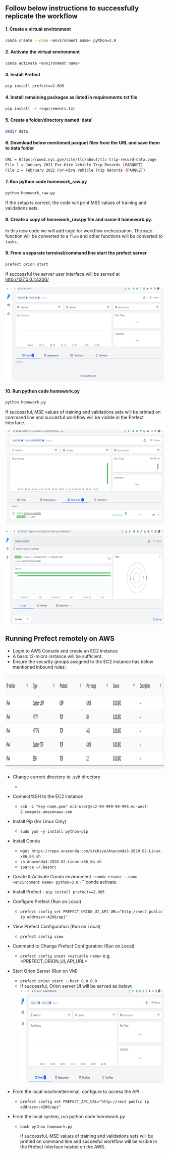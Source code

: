 ## Follow below instructions to successfully replicate the workflow

#### 1. Create a virtual environment
```bash
conda create --name <environment name> python=3.9
```

#### 2. Activate the virtual environment
```bash
conda activate <environment name>
```

#### 3. Install Prefect 
```bash
pip install prefect==2.0b5
```

#### 4. Install remaining packages as listed in requirements.txt file
```bash
pip install -r requirements.txt
```

#### 5. Create a folder/directory named 'data'
```bash
mkdir data
```

#### 6. Download below mentioned parquet files from the URL and save them to data folder
```bash
URL = https://www1.nyc.gov/site/tlc/about/tlc-trip-record-data.page
File 1 = January 2021 For-Hire Vehicle Trip Records (PARQUET)
File 2 = February 2021 For-Hire Vehicle Trip Records (PARQUET)
```

#### 7. Run python code homework_raw.py
```bash
python homework_raw.py
```
If the setup is correct, the code will print MSE values of training and validations sets.

#### 8. Create a copy of homework_raw.py file and name it homework.py. 
In this new code we will add logic for workflow orchestration. The ```main``` function will be converted to a ```flow``` and 
other functions will be converted to ```tasks```.


#### 9. From a separate terminal/command line start the prefect server
```bash
prefect orion start
```
If successful the server user interface will be served at http://127.0.0.1:4200/

<img src="https://github.com/tanmaybhardwaj/mlops-zoomcamp/blob/main/03-Orchestration%20and%20ML%20Pipelines/images/orion%20server%20startup.png" width="700" height="300">

#### 10. Run python code homework.py 
```bash
python homework.py
```
If successful, MSE values of training and validations sets will be printed on command line and succesful workflow will be visible in the Prefect Interface.

<img src="https://github.com/tanmaybhardwaj/mlops-zoomcamp/blob/main/03-Orchestration%20and%20ML%20Pipelines/images/successful%20flow-01%20.png" width="700" height="300">

<img src="https://github.com/tanmaybhardwaj/mlops-zoomcamp/blob/main/03-Orchestration%20and%20ML%20Pipelines/images/successful%20flow-02.png" width="700"
     height="300">

## Running Prefect remotely on AWS 

 - Login to AWS Console and create an EC2 instance
 - A basic t2-micro instance will be sufficient.
 - Ensure the security groups assigned to the EC2 instance has below mentioned inbound rules:
 
 <img src="https://github.com/tanmaybhardwaj/mlops-zoomcamp/blob/main/03-Orchestration%20and%20ML%20Pipelines/images/ec2-security-group.png" width="700"
     height="300">
 
 - Change current directory to .ssh directory
     - ```cd /Users/txxxxxxxxxxxxj/.ssh

 - Connect/SSH to the EC2 instance
     - ```ssh -i "key-name.pem" ec2-user@ec2-99-999-99-999.eu-west-2.compute.amazonaws.com```
 
 - Install Pip (for Linux Only)
     - ```sudo yum -y install python-pip```
    
 - Install Conda
     - ```wget https://repo.anaconda.com/archive/Anaconda3-2020.02-Linux-x86_64.sh```
     - ```sh Anaconda3-2020.02-Linux-x86_64.sh```
     - ```source ~/.bashrc```     
 
 - Create & Activate Conda environment
     -```conda create --name <environment name> python=3.9``` 
     -```conda activate <environment name> 
 
 - Install Prefect
          - ```pip install prefect==2.0b5```
     
  - Configure Prefect (Run on Local)  
     - ```prefect config set PREFECT_ORION_UI_API_URL="http://<ec2 public ip address>:4200/api"```

  - View Prefect Configuration (Run on Local) 
     - ```prefect config view```

  - Command to Change Prefect Configuration (Run on Local) 
     - ```prefect config unset <variable name>``` e.g. <PREFECT_ORION_UI_API_URL>   
   
  - Start Orion Server (Run on VM) 
     - ```prefect orion start --host 0.0.0.0``` 
     - If successful, Orion server UI will be served as below:
     <img src="https://github.com/tanmaybhardwaj/mlops-zoomcamp/blob/main/03-Orchestration%20and%20ML%20Pipelines/images/orion%20server%20aws.png"
          width="700" height="300">
          
  - From the local machine\terminal, configure to access the API
     - ```prefect config set PREFECT_API_URL="http://<ec2 public ip address>:4200/api"```

  - From the local system, run python code homework.py 
     - ```bash python homework.py```
    
         If successful, MSE values of training and validations sets will be printed on command line and succesful workflow will be visible in the Prefect          Interface hosted on the AWS.
 
